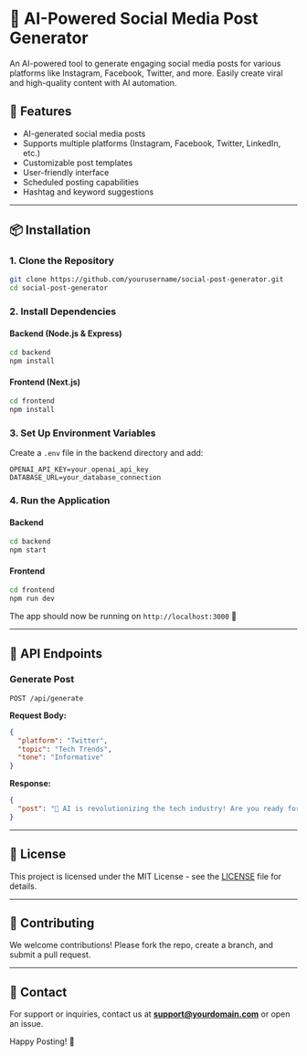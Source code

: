 # 🚀 AI-Powered Social Media Post Generator

An AI-powered tool to generate engaging social media posts for various platforms like Instagram, Facebook, Twitter, and more. Easily create viral and high-quality content with AI automation.

## 🌟 Features
- AI-generated social media posts
- Supports multiple platforms (Instagram, Facebook, Twitter, LinkedIn, etc.)
- Customizable post templates
- User-friendly interface
- Scheduled posting capabilities
- Hashtag and keyword suggestions

---

## 📦 Installation

### **1. Clone the Repository**
```bash
git clone https://github.com/yourusername/social-post-generator.git
cd social-post-generator
```

### **2. Install Dependencies**
#### **Backend (Node.js & Express)**
```bash
cd backend
npm install
```
#### **Frontend (Next.js)**
```bash
cd frontend
npm install
```

### **3. Set Up Environment Variables**
Create a `.env` file in the backend directory and add:
```env
OPENAI_API_KEY=your_openai_api_key
DATABASE_URL=your_database_connection
```

### **4. Run the Application**
#### **Backend**
```bash
cd backend
npm start
```
#### **Frontend**
```bash
cd frontend
npm run dev
```

The app should now be running on `http://localhost:3000` 🎉

---

## 📜 API Endpoints
### **Generate Post**
```http
POST /api/generate
```
**Request Body:**
```json
{
  "platform": "Twitter",
  "topic": "Tech Trends",
  "tone": "Informative"
}
```
**Response:**
```json
{
  "post": "🚀 AI is revolutionizing the tech industry! Are you ready for the future? #TechTrends #AI"
}
```

---

## 📄 License
This project is licensed under the MIT License - see the [LICENSE](LICENSE) file for details.

---

## 🤝 Contributing
We welcome contributions! Please fork the repo, create a branch, and submit a pull request.

---

## 📩 Contact
For support or inquiries, contact us at **support@yourdomain.com** or open an issue.

Happy Posting! 🚀
